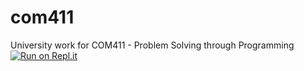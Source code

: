 # com411
University work for COM411 - Problem Solving through Programming
[![Run on Repl.it](https://repl.it/badge/github/m-zaw/com411)](https://repl.it/github/m-zaw/com411)
